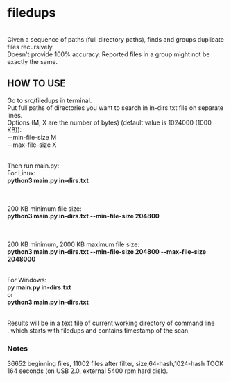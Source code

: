 # filedups
<br>Given a sequence of paths (full directory paths), finds and groups duplicate files recursively.
<br>Doesn't provide 100% accuracy. Reported files in a group might not be exactly the same.

## HOW TO USE
Go to src/filedups in terminal.
<br>Put full paths of directories you want to search in in-dirs.txt file on separate lines.
<br>Options (M, X are the number of bytes) (default value is 1024000 (1000 KB)): 
<br>--min-file-size M
<br>--max-file-size X

<br>Then run main.py:
<br>For Linux:
<br>**python3 main.py in-dirs.txt**

<br><br>200 KB minimum file size:
<br>**python3 main.py in-dirs.txt --min-file-size 204800**

<br><br>200 KB minimum, 2000 KB maximum file size:
<br>**python3 main.py in-dirs.txt --min-file-size 204800 --max-file-size 2048000**

<br>For Windows:
<br>**py main.py in-dirs.txt**
<br>or
<br>**python3 main.py in-dirs.txt**

<br>Results will be in a text file of current working directory of command line
<br>, which starts with filedups and contains timestamp of the scan.

### Notes
36652 beginning files, 11002 files after filter, size,64-hash,1024-hash TOOK 164 seconds (on USB 2.0, external 5400 rpm hard disk).
